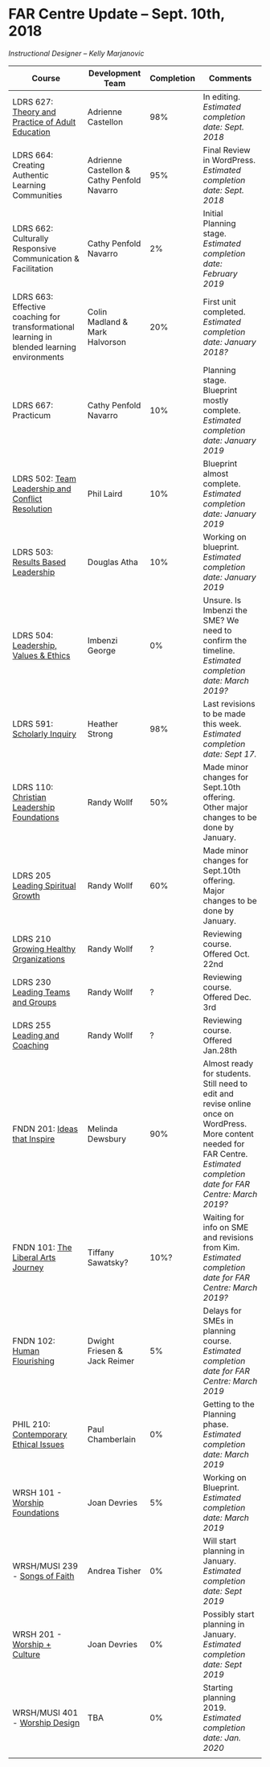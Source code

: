 FAR Centre Update – Sept. 10th, 2018
====================================

*Instructional Designer – Kelly Marjanovic*

| **Course**                                                                                                                                                                         | **Development Team**                       | **Completion** | **Comments**                                                                                                                                                                   |
|------------------------------------------------------------------------------------------------------------------------------------------------------------------------------------|--------------------------------------------|----------------|--------------------------------------------------------------------------------------------------------------------------------------------------------------------------------|
| LDRS 627: [Theory and Practice of Adult Education](https://www.twu.ca/ldrs-627-theory-practice-adult-educ)                                                                         | Adrienne Castellon                         | 98%            | In editing. *Estimated completion date: Sept. 2018*                                                                                                                            |
| LDRS 664: Creating Authentic Learning Communities                                                                                                                                  | Adrienne Castellon & Cathy Penfold Navarro | 95%            | Final Review in WordPress. *Estimated completion date: Sept. 2018*                                                                                                             |
| LDRS 662: Culturally Responsive Communication & Facilitation                                                                                                                       | Cathy Penfold Navarro                      | 2%             | Initial Planning stage. *Estimated completion date: February 2019*                                                                                                             |
| LDRS 663: Effective coaching for transformational learning in blended learning environments                                                                                        | Colin Madland & Mark Halvorson             | 20%            | First unit completed. *Estimated completion date: January 2018?*                                                                                                               |
| LDRS 667: Practicum                                                                                                                                                                | Cathy Penfold Navarro                      | 10%            | Planning stage. Blueprint mostly complete. *Estimated completion date: January 2019*                                                                                           |
| LDRS 502: [Team Leadership and Conflict Resolution](https://www.twu.ca/ldrs-502-team-ldrship-conflict-resolution)                                                              | Phil Laird                                 | 10%            | Blueprint almost complete. *Estimated completion date: January 2019*                                                                                                           |
| LDRS 503: [Results Based Leadership](https://www.twu.ca/ldrs-503-results-based-leadership)                                                                                         | Douglas Atha                               | 10%            | Working on blueprint. *Estimated completion date: January 2019*                                                                                                                |
| LDRS 504: [Leadership, Values & Ethics](https://www.twu.ca/ldrs-504-leadership-values-ethics)                                                                                      | Imbenzi George                             | 0%             | Unsure. Is Imbenzi the SME? We need to confirm the timeline. *Estimated completion date: March 2019?*                                                                          |
| LDRS 591: [Scholarly Inquiry](https://www.twu.ca/ldrs-591-scholarly-inquiry)                                                                                                       | Heather Strong                             | 98%            | Last revisions to be made this week. *Estimated completion date: Sept 17.*                                                                                                     |
| LDRS 110: [Christian Leadership Foundations](https://www.twu.ca/academics/adult-degrees-and-flexible-programs/certificates/certificate-leadership-christian-organizations/courses) | Randy Wollf                                | 50%            | Made minor changes for Sept.10th offering. Other major changes to be done by January.                                                                                          |
| LDRS 205 [Leading Spiritual Growth](https://www.twu.ca/academics/adult-degrees-and-flexible-programs/certificates/certificate-leadership-christian-organizations/courses)          | Randy Wollf                                | 60%            | Made minor changes for Sept.10th offering. Major changes to be done by January.                                                                                                |
| LDRS 210 [Growing Healthy Organizations](https://www.twu.ca/academics/adult-degrees-and-flexible-programs/certificates/certificate-leadership-christian-organizations/courses)     | Randy Wollf                                | ?              | Reviewing course. Offered Oct. 22nd                                                                                                                                            |
| LDRS 230 [Leading Teams and Groups](https://www.twu.ca/academics/adult-degrees-and-flexible-programs/certificates/certificate-leadership-christian-organizations/courses)          | Randy Wollf                                | ?              | Reviewing course. Offered Dec. 3rd                                                                                                                                             |
| LDRS 255 [Leading and Coaching](https://www.twu.ca/academics/adult-degrees-and-flexible-programs/certificates/certificate-leadership-christian-organizations/courses)              | Randy Wollf                                | ?              | Reviewing course. Offered Jan.28th                                                                                                                                             |
| FNDN 201: [Ideas that Inspire](https://www.twu.ca/fndn-201-ideas-inspire)                                                                                                          | Melinda Dewsbury                           | 90%            | Almost ready for students. Still need to edit and revise online once on WordPress. More content needed for FAR Centre. *Estimated completion date for FAR Centre: March 2019?* |
| FNDN 101: [The Liberal Arts Journey](https://www.twu.ca/fndn-101-liberal-arts-journey)                                                                                             | Tiffany Sawatsky?                          | 10%?           | Waiting for info on SME and revisions from Kim. *Estimated completion date for FAR Centre: March 2019?*                                                                        |
| FNDN 102: [Human Flourishing​](https://www.twu.ca/fndn-102-human-flourishing)                                                                                                       | Dwight Friesen & Jack Reimer               | 5%             | Delays for SMEs in planning course. *Estimated completion date for FAR Centre: March 2019*                                                                                     |
| PHIL 210: [Contemporary Ethical Issues](https://www.twu.ca/phil-210-contemporary-ethical-issues)                                                                                   | Paul Chamberlain                           | 0%             | Getting to the Planning phase. *Estimated completion date: March 2019*                                                                                                         |
| WRSH 101 - [Worship Foundations](https://www.twu.ca/academics/school-arts-media-culture/worship-arts/courses)                                                                      | Joan Devries                               | 5%             | Working on Blueprint. *Estimated completion date: March 2019*                                                                                                                  |
| WRSH/MUSI 239 - [Songs of Faith](https://www.twu.ca/academics/school-arts-media-culture/worship-arts/courses)                                                                      | Andrea Tisher                              | 0%             | Will start planning in January. *Estimated completion date: Sept 2019*                                                                                                         |
| WRSH 201 - [Worship + Culture](https://www.twu.ca/academics/school-arts-media-culture/worship-arts/courses)                                                                        | Joan Devries                               | 0%             | Possibly start planning in January. *Estimated completion date: Sept 2019*                                                                                                     |
| WRSH/MUSI 401 - [Worship Design](https://www.twu.ca/academics/school-arts-media-culture/worship-arts/courses)                                                                      | TBA                                        | 0%             | Starting planning 2019. *Estimated completion date: Jan. 2020*                                                                                                                 |
|                                                                                                                                                                                    |                                            |                |                                                                                                                                                                                |
